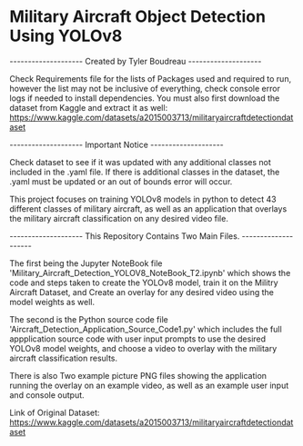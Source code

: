 # Military Aircraft Object Detection Using YOLOv8

-------------------- Created by Tyler Boudreau --------------------

Check Requirements file for the lists of Packages used and required to run, however the list may not be inclusive of everything, check console error logs if needed to install dependencies. You must also first download the dataset from Kaggle and extract it as well:
https://www.kaggle.com/datasets/a2015003713/militaryaircraftdetectiondataset

-------------------- Important Notice --------------------

Check dataset to see if it was updated with any additional classes not included in the .yaml file. If there is additional classes in the dataset, the .yaml must be updated or an out of bounds error will occur.


This project focuses on training YOLOv8 models in python to detect 43 different classes of military aircraft, as well as an application that overlays the military aircraft classification on any desired video file. 

-------------------- This Repository Contains Two Main Files. --------------------

The first being the Jupyter NoteBook file 'Military_Aircraft_Detection_YOLOV8_NoteBook_T2.ipynb' which shows the code and steps taken to create the YOLOv8 model, train it on the Militry Aircraft Dataset, and Create an overlay for any desired video using the model weights as well.

The second is the Python source code file 'Aircraft_Detection_Application_Source_Code1.py' which includes the full appplication source code with user input prompts to use the desired YOLOv8 model weights, and choose a video to overlay with the military aircraft classification results.

There is also Two example picture PNG files showing the application running the overlay on an example video, as well as an example user input and console output.

Link of Original Dataset: https://www.kaggle.com/datasets/a2015003713/militaryaircraftdetectiondataset
